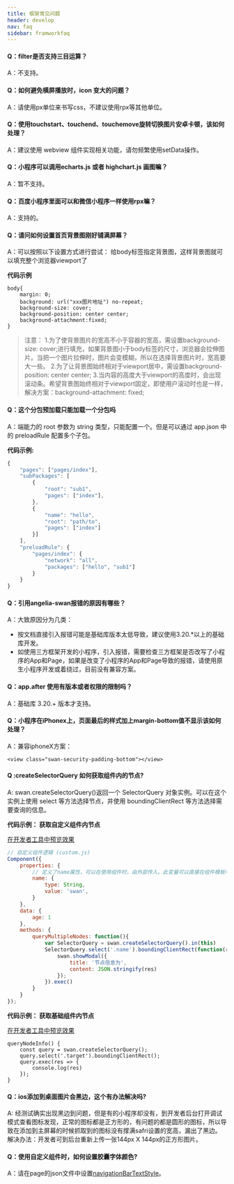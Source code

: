 ```yaml
---
title: 框架常见问题
header: develop
nav: faq
sidebar: framworkfaq
---
```

 

#### Q：filter是否支持三目运算？

A：不支持。

#### Q：如何避免横屏播放时，icon 变大的问题？

A：请使用px单位来书写css，不建议使用rpx等其他单位。

#### Q：使用touchstart、touchend、touchemove旋转切换图片安卓卡顿，该如何处理？

A：建议使用 webview 组件实现相关功能，请勿频繁使用setData操作。

#### Q：小程序可以调用echarts.js 或者 highchart.js 画图嘛？

A：暂不支持。

####  Q：百度小程序里面可以和微信小程序一样使用rpx嘛？

A：支持的。

####  Q：请问如何设置首页背景图刚好铺满屏幕？

A：可以按照以下设置方式进行尝试：
	给body标签指定背景图，这样背景图就可以填充整个浏览器viewport了

**代码示例**
```
body{
	margin: 0; 
	background: url("xxx图片地址") no-repeat;
	background-size: cover;
	background-position: center center;
	background-attachment:fixed;
}
```
>注意：
1.为了使背景图片的宽高不小于容器的宽高，需设置background-size: cover;进行填充，如果背景图小于body标签的尺寸，浏览器会拉伸图片。当把一个图片拉伸时，图片会变模糊，所以在选择背景图片时，宽高要大一些。
2.为了让背景图始终相对于viewport居中，需设置background-position: center center;
3.当内容的高度大于viewport的高度时，会出现滚动条。希望背景图始终相对于viewport固定，即使用户滚动时也是一样，解决方案：background-attachment: fixed;

#### Q：这个分包预加载只能加载一个分包吗

A：端能力的 root 参数为 string 类型，只能配置一个。但是可以通过 app.json 中的 preloadRule 配置多个子包。

**代码示例:**

```js
{
    "pages": ["pages/index"],
    "subPackages": [
        {
            "root": "sub1",
            "pages": ["index"],
        },
        {
            "name": "hello",
            "root": "path/to",
            "pages": ["index"]
        }]
    ],
    "preloadRule": {
        "pages/index": {
            "network": "all",
            "packages": ["hello", "sub1"]
        }
    }
}
```
#### Q：引用angelia-swan报错的原因有哪些？

A：大致原因分为几类：
* 按文档直接引入报错可能是基础库版本太低导致，建议使用3.20.*以上的基础库开发。
* 如使用三方框架开发的小程序，引入报错，需要检查三方框架是否改写了小程序的App和Page，如果是改变了小程序的App和Page导致的报错，请使用原生小程序开发或着绕过，目前没有兼容方案。

#### Q：app.after 使用有版本或者权限的限制吗？

A：基础库 3.20.+ 版本才支持。

#### Q：小程序在iPhonex上，页面最后的样式加上margin-bottom值不显示该如何处理？

A：兼容iphoneX方案：
```
<view class="swan-security-padding-bottom"></view>
```
#### Q :createSelectorQuery 如何获取组件内的节点?

A: swan.createSelectorQuery()返回一个 SelectorQuery 对象实例。可以在这个实例上使用 select 等方法选择节点，并使用 boundingClientRect 等方法选择需要查询的信息。

**代码示例： 获取自定义组件内节点**

<a href="swanide://fragment/89bb87e51057a582a1b9a8826ce393f31575004072494" title="在开发者工具中预览效果" target="_self">在开发者工具中预览效果</a>

```js
// 自定义组件逻辑 (custom.js)
Component({
    properties: {
        // 定义了name属性，可以在使用组件时，由外部传入。此变量可以直接在组件模板中使用
        name: {
            type: String,
            value: 'swan',
        }
    },
    data: {
        age: 1
    },
    methods: {
        queryMultipleNodes: function(){
            var SelectorQuery = swan.createSelectorQuery().in(this)
            SelectorQuery.select('.name').boundingClientRect(function(res){
                swan.showModal({
                    title: '节点信息为',
                    content: JSON.stringify(res)
                });
            }).exec()
        }
    }
});
```

**代码示例： 获取基础组件内节点**

<a href="swanide://fragment/901cdf4f9fc00ea28be314ec7f645e1b1576054968984" title="在开发者工具中预览效果" target="_self">在开发者工具中预览效果</a>

```
queryNodeInfo() {
	const query = swan.createSelectorQuery();
	query.select('.target').boundingClientRect();
	query.exec(res => {
		console.log(res)
	});
}
```

#### Q：ios添加到桌面图片会黑边，这个有办法解决吗?

A: 经测试确实出现黑边到问题，但是有的小程序却没有，到开发者后台打开调试模式查看图标发现，正常的图标都是正方形的，有问题的都是圆形的图标，所以导致在添加到主屏幕的时候抓取到的图标没有撑满safri设置的宽高，漏出了黑边。
解决办法：开发者可到后台重新上传一张144px X 144px的正方形图片。

#### Q：使用自定义组件时，如何设置胶囊字体颜色?

A：请在page的json文件中设置[navigationBarTextStyle](https://smartprogram.baidu.com/docs/develop/tutorial/devjson/)。